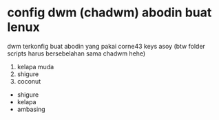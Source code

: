 # config dwm (chadwm) abodin buat lenux
dwm terkonfig buat abodin yang pakai corne43 keys asoy
(btw folder scripts harus bersebelahan sama chadwm hehe)
1. kelapa muda
2. shigure
3. coconut

- shigure
- kelapa
- ambasing




